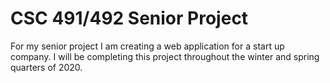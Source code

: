 # CSC 491/492 Senior Project
For my senior project I am creating a web application for a start up company. 
I will be completing this project throughout the winter and spring quarters of 2020.
